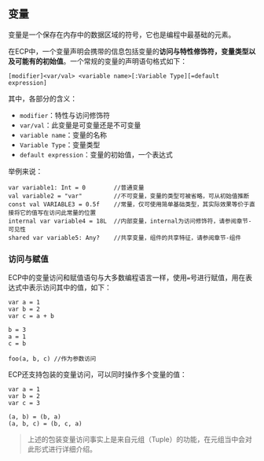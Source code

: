 ## 变量

变量是一个保存在内存中的数据区域的符号，它也是编程中最基础的元素。

在ECP中，一个变量声明会携带的信息包括变量的**访问与特性修饰符，变量类型以及可能有的初始值**。一个常规的变量的声明语句格式如下：

```
[modifier]<var/val> <variable name>[:Variable Type][=default expression]
```

其中，各部分的含义：
- `modifier`：特性与访问修饰符
- `var/val`：此变量是可变量还是不可变量
- `variable name`：变量的名称
- `Variable Type`：变量类型
- `default expression`：变量的初始值，一个表达式

举例来说：

```ecs
var variable1: Int = 0        //普通变量
val variable2 = "var"         //不可变量，变量的类型可被省略，可从初始值推断
const val VARIABLE3 = 0.5f    //常量，仅可使用简单基础类型，其实际效果等价于直接将它的值写在访问此常量的位置
internal var variable4 = 18L  //内部变量，internal为访问修饰符，请参阅章节-可见性
shared var variable5: Any?    //共享变量，组件的共享特征，请参阅章节-组件
```

### 访问与赋值

ECP中的变量访问和赋值语句与大多数编程语言一样，使用`=`号进行赋值，用在表达式中表示访问其中的值，如下：

```ecs
var a = 1
var b = 2
var c = a + b

b = 3
a = 1
c = b

foo(a, b, c) //作为参数访问
```

ECP还支持包装的变量访问，可以同时操作多个变量的值：

```ecs
var a = 1
var b = 2
var c = 3

(a, b) = (b, a)
(a, b, c) = (b, c, a)
```

> 上述的包装变量访问事实上是来自元组（Tuple）的功能，在元组当中会对此形式进行详细介绍。
